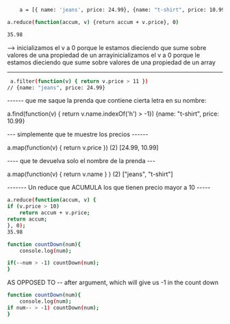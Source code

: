    
```sh
    a = [{ name: 'jeans', price: 24.99}, {name: "t-shirt", price: 10.99}];

a.reduce(function(accum, v) {return accum + v.price}, 0)

35.98

```

 --> inicializamos el v a 0 porque le estamos dieciendo que sume sobre valores de una propiedad de un arrayinicializamos el v a 0 porque le estamos dieciendo que sume sobre valores de una propiedad de un array

------
```sh
 a.filter(function(v) { return v.price > 11 })
// {name: "jeans", price: 24.99}
```
------ que me saque la prenda que contiene cierta letra en su nombre:

a.find(function(v) { return v.name.indexOf('h') > -1})
{name: "t-shirt", price: 10.99}

--- simplemente que te muestre los precios ------

a.map(function(v) { return v.price })
(2) [24.99, 10.99]

---- que te devuelva solo el nombre de la prenda ---

a.map(function(v) { return v.name } )
(2) ["jeans", "t-shirt"]

-------  Un reduce que ACUMULA los que tienen precio mayor a 10 -----


```sh
a.reduce(function(accum, v) { 
if (v.price > 10)
 	return accum + v.price;
return accum;
}, 0);
35.98
```

```sh
function countDown(num){
	console.log(num);

if(--num > -1) countDown(num);
}
```

AS OPPOSED TO -- after argument, which will give us -1 in the count down

```sh
function countDown(num){
	console.log(num);
if num-- > -1) countDown(num);
}
```

